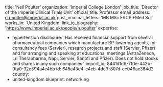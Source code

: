 title: 'Neil Poulter'
organization: 'Imperial College London'
job_title: 'Director of the Imperial Clinical Trials Unit'
official_title: Professor
email_address: n.poulter@imperial.ac.uk
post_nominal_letters: 'MB MSc FRCP FMed Sci'
works_in: 'United Kingdom'
link_to_biography: 'https://www.imperial.ac.uk/people/n.poulter'
expertise:
  - hypertension
disclosure: 'Has received financial support from several pharmaceutical companies which manufacture BP-lowering agents, for consultancy fees (Servier), research projects and staff (Servier, Pfizer) and for arranging and speaking at educational meetings (AstraZeneca, Lri Therapharma, Napi, Servier, Sanofi and Pfizer). Does not hold stocks and shares in any such companies.'
import_id: 8441d1d6-7f0e-442b-9fa0-32e594a4e4bb
id: 645a43e4-c4eb-4de9-807d-cc046ae364d2
country:
  - united-kingdom
blueprint: networking
